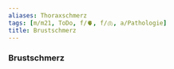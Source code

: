 ```yaml
---
aliases: Thoraxschmerz
tags: [m/m21, ToDo, f/🫀, f/🫁, a/Pathologie]
title: Brustschmerz
---
```

### Brustschmerz
